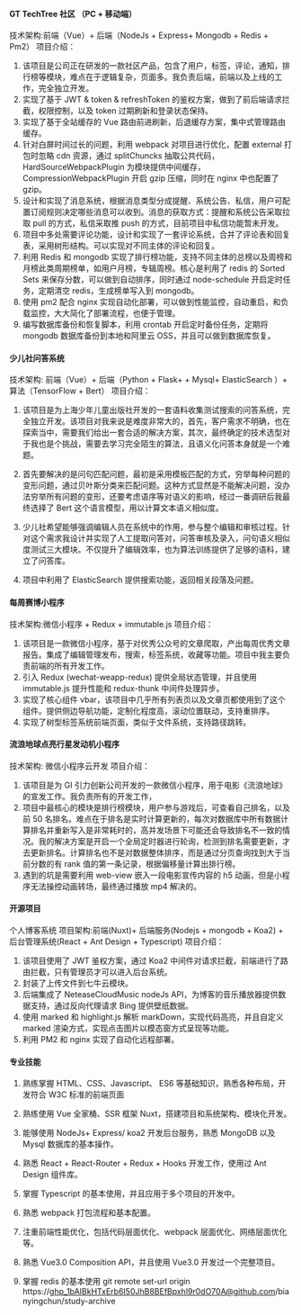 #### GT TechTree 社区 （PC + 移动端）

技术架构:前端（Vue）+ 后端（NodeJs + Express+ Mongodb + Redis + Pm2）
项目介绍：

1. 该项目是公司正在研发的一款社区产品，包含了用户，标签，评论，通知，排行榜等模块，难点在于逻辑复杂，页面多。我负责后端，前端以及上线的工作，完全独立开发。
2. 实现了基于 JWT & token & refreshToken 的鉴权方案，做到了前后端请求拦截，权限控制，以及 token 过期刷新和登录状态保持。
3. 实现了基于全站缓存的 Vue 路由前进刷新，后退缓存方案，集中式管理路由缓存。
4. 针对白屏时间过长的问题，利用 webpack 对项目进行优化，配置 external 打包时忽略 cdn 资源，通过 splitChuncks 抽取公共代码，HardSourceWebpackPlugin 为模块提供中间缓存，CompressionWebpackPlugin 开启 gzip 压缩，同时在 nginx 中也配置了 gzip。
5. 设计和实现了消息系统，根据消息类型分成提醒、系统公告、私信，用户可配置订阅规则决定哪些消息可以收到。消息的获取方式：提醒和系统公告采取拉取 pull 的方式，私信采取推 push 的方式，目前项目中私信功能暂未开发。
6. 项目中多处需要评论功能，设计和实现了一套评论系统，合并了评论表和回复表，采用树形结构。可以实现对不同主体的评论和回复。
7. 利用 Redis 和 mongodb 实现了排行榜功能，支持不同主体的总榜以及周榜和月榜此类周期榜单，如用户月榜，专辑周榜。核心是利用了 redis 的 Sorted Sets 来保存分数，可以做到自动排序，同时通过 node-schedule 开启定时任务，定期清空 redis，生成榜单写入到 mongodb。
8. 使用 pm2 配合 nginx 实现自动化部署，可以做到性能监控，自动重启，和负载监控，大大简化了部署流程，也便于管理。
9. 编写数据库备份和恢复脚本，利用 crontab 开启定时备份任务，定期将 mongodb 数据库备份到本地和阿里云 OSS，并且可以做到数据库恢复。

#### 少儿社问答系统

技术架构: 前端（Vue）+ 后端（Python + Flask+ + Mysql+ ElasticSearch ）+ 算法（TensorFlow + Bert）
项目介绍：

1. 该项目是为上海少年儿童出版社开发的一套语料收集测试搜索的问答系统，完全独立开发。该项目对我来说是难度非常大的，首先，客户需求不明确，也在探索当中，需要我们给出一套合适的解决方案，其次，最终确定的技术选型对于我也是个挑战，需要去学习完全陌生的算法，且语义化问答本身就是一个难题。

2. 首先要解决的是问句匹配问题，最初是采用模板匹配的方式，穷举每种问题的变形问题，通过贝叶斯分类来匹配问题。这种方式显然是不能解决问题，没办法穷举所有问题的变形，还要考虑语序等对语义的影响，经过一番调研后我最终选择了 Bert 这个语言模型，用以计算文本语义相似度。
3. 少儿社希望能够强调编辑人员在系统中的作用，参与整个编辑和审核过程。针对这个需求我设计并实现了人工提取问答对，问答审核及录入，问句语义相似度测试三大模块。不仅提升了编辑效率，也为算法训练提供了足够的语料，建立了问答库。
4. 项目中利用了 ElasticSearch 提供搜索功能，返回相关段落及问题。

#### 每周赛博小程序

技术架构:微信小程序 + Redux + immutable.js
项目介绍：

1. 该项目是一款微信小程序，基于对优秀公众号的文章爬取，产出每周优秀文章报告。集成了编辑管理发布，搜索，标签系统，收藏等功能。项目中我主要负责前端的所有开发工作。
2. 引入 Redux (wechat-weapp-redux) 提供全局状态管理，并且使用 immutable.js 提升性能和 redux-thunk 中间件处理异步。
3. 实现了核心组件 vbar，该项目中几乎所有列表页以及文章页都使用到了这个组件。提供侧边导航功能，定制化程度高，滚动位置联动，支持重排序。
4. 实现了树型标签系统前端页面，类似于文件系统，支持路径跳转。

#### 流浪地球点亮行星发动机小程序

技术架构: 微信小程序云开发
项目介绍：

1. 该项目是为 GI 引力创新公司开发的一款微信小程序，用于电影《流浪地球》的宣发工作。我负责所有的开发工作，
2. 项目中最核心的模块是排行榜模块，用户参与游戏后，可查看自己排名，以及前 50 名排名。难点在于排名是实时计算更新的，每次对数据库中所有数据计算排名并重新写入是非常耗时的，高并发场景下可能还会导致排名不一致的情况。我的解决方案是开启一个全局定时器进行轮询，检测到排名需要更新，才去更新排名。计算排名也不是对数据整体排序，而是通过分页查询找到大于当前分数的有 rank 值的第一条记录，根据偏移量计算出排行榜。
3. 遇到的坑是需要利用 web-view 嵌入一段电影宣传内容的 h5 动画，但是小程序无法操控动画转场，最终通过播放 mp4 解决的。

#### 开源项目

个人博客系统
项目架构:前端(Nuxt)+ 后端服务(Nodejs + mongodb + Koa2) + 后台管理系统(React + Ant Design + Typescript)
项目介绍：

1. 该项目使用了 JWT 鉴权方案，通过 Koa2 中间件对请求拦截，前端进行了路由拦截，只有管理员才可以进入后台系统。
2. 封装了上传文件到七牛云模块。
3. 后端集成了 NeteaseCloudMusic nodeJs API，为博客的音乐播放器提供数据支持，通过反向代理请求 Bing 提供壁纸数据。
4. 使用 marked 和 highlight.js 解析 markDown，实现代码高亮，并且自定义 marked 渲染方式，实现点击图片以模态窗方式呈现等功能。
5. 利用 PM2 和 nginx 实现了自动化远程部署。

#### 专业技能

1. 熟练掌握 HTML、CSS、Javascript、 ES6 等基础知识，熟悉各种布局，开发符合 W3C 标准的前端页面

2. 熟练使用 Vue 全家桶、SSR 框架 Nuxt，搭建项目和系统架构、模块化开发。

3. 能够使用 NodeJs+ Express/ koa2 开发后台服务，熟悉 MongoDB 以及 Mysql 数据库的基本操作。

4. 熟悉 React + React-Router + Redux + Hooks 开发工作，使用过 Ant Design 组件库。

5. 掌握 Typescript 的基本使用，并且应用于多个项目的开发中。

6. 熟悉 webpack 打包流程和基本配置。

7. 注重前端性能优化，包括代码层面优化、webpack 层面优化、网络层面优化等。

8. 熟悉 Vue3.0 Composition API，并且使用 Vue3.0 开发过一个完整项目。
9. 掌握 redis 的基本使用
   git remote set-url origin https://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@github.com/bianyingchun/study-archive

